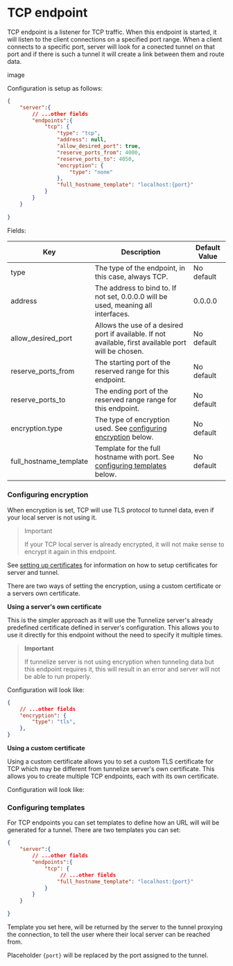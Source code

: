 # TCP endpoint

TCP endpoint is a listener for TCP traffic. When this endpoint is started, it will listen to the client connections on
a specified port range. When a client connects to a specific port, server will look for a conected tunnel on that port
and if there is such a tunnel it will create a link between them and route data.

image

Configuration is setup as follows:

```json
{
    "server":{
        // ...other fields
        "endpoints":{
            "tcp": {
                "type": "tcp",
                "address": null,
                "allow_desired_port": true,
                "reserve_ports_from": 4000,
                "reserve_ports_to": 4050,
                "encryption": {
                    "type": "none"
                },
                "full_hostname_template": "localhost:{port}"
            }
        }
    }
    
}
```

Fields:

| Key                    | Description                                                                                           | Default Value |
| ---------------------- | ----------------------------------------------------------------------------------------------------- | ------------- |
| type                   | The type of the endpoint, in this case, always TCP.                                                   | No default    |
| address                | The address to bind to. If not set, 0.0.0.0 will be used, meaning all interfaces.                     | 0.0.0.0       |
| allow_desired_port     | Allows the use of a desired port if available. If not available, first available port will be chosen. | No default    |
| reserve_ports_from     | The starting port of the reserved range for this endpoint.                                            | No default    |
| reserve_ports_to       | The ending port of the reserved range range for this endpoint.                                        | No default    |
| encryption.type        | The type of encryption used. See [configuring encryption](#configuring-encryption) below.             | No default    |
| full_hostname_template | Template for the full hostname with port. See [configuring templates](#configuring-templates) below.  | No default    |

### Configuring encryption

When encryption is set, TCP will use TLS protocol to tunnel data, even if your local server is not using it. 

> Important
>
> If your TCP local server is already encrypted, it will not make sense to encrypt it again in this endpoint.

See [setting up certificates](../../setting-up-certificates.md) for information on how to setup certificates for
server and tunnel.

There are two ways of setting the encryption, using a custom certificate or a servers own certificate.

**Using a server's own certificate**

This is the simpler approach as it will use the Tunnelize server's already predefined certificate defined in
server's configuration. This allows you to use it directly for this endpoint without the need to specify it
multiple times.

> **Important**  
> 
> If tunnelize server is not using encryption when tunneling data but this endpoint requires it, this will result
> in an error and server will not be able to run properly.


Configuration will look like:

```json
{
    // ...other fields
    "encryption": {
        "type": "tls",
    },
}
```

**Using a custom certificate**

Using a custom certificate allows you to set a custom TLS certificate for TCP which may be different from 
tunnelize server's own certificate. This allows you to create multiple TCP endpoints, each with its own 
certificate.

Configuration will look like:


### Configuring templates

For TCP endpoints you can set templates to define how an URL will will be generated for a tunnel. There are two templates
you can set: 


```json
{
    "server":{
        // ...other fields
        "endpoints":{
            "tcp": {
                 // ...other fields
                "full_hostname_template": "localhost:{port}"
            }
        }
    }
    
}
```

Template you set here, will be returned by the server to the tunnel proxying the connection, to tell the user where
their local server can be reached from.

Placeholder `{port}` will be replaced by the port assigned to the tunnel.